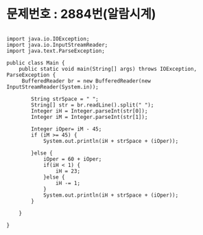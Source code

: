 
# 문제번호 : 2884번(알람시계)

<pre>
<code>
import java.io.IOException;
import java.io.InputStreamReader;	
import java.text.ParseException;

public class Main {
    public static void main(String[] args) throws IOException, ParseException {
     BufferedReader br = new BufferedReader(new InputStreamReader(System.in));
		
		String strSpace = " ";
		String[] str = br.readLine().split(" ");
		Integer iH = Integer.parseInt(str[0]);
		Integer iM = Integer.parseInt(str[1]);
		
		Integer iOper= iM - 45;
		if (iM >= 45) {
			System.out.println(iH + strSpace + (iOper));
			
		}else {
			iOper = 60 + iOper;
			if(iH < 1) {
				iH = 23;
			}else {
				iH -= 1;
			}
			System.out.println(iH + strSpace + (iOper));
		}
	
    }
		
}


</code>
</pre>
